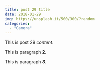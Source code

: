 ```yaml
---
title: post 29 title
date: 2018-01-29
img: https://unsplash.it/500/300/?random
categories:
  - "Camera"
---
```

This is post 29 *content*.

This is paragraph **2**.

This is paragraph ***3***.

